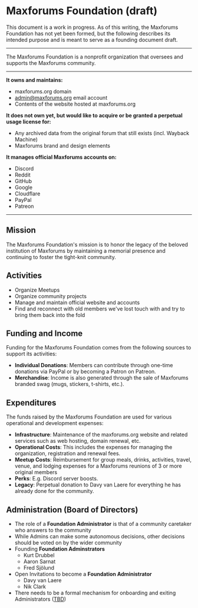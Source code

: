 # Maxforums Foundation (draft)

This document is a work in progress. As of this writing, the Maxforums Foundation has not yet been formed, but the following describes its intended purpose and is meant to serve as a founding document draft.

---

The Maxforums Foundation is a nonprofit organization that oversees and supports the Maxforums community.

---

**It owns and maintains:**
- maxforums.org domain
- admin@maxforums.org email account
- Contents of the website hosted at maxforums.org

**It does not own yet, but would like to acquire or be granted a perpetual usage license for:**
- Any archived data from the original forum that still exists (incl. Wayback Machine)
- Maxforums brand and design elements

**It manages official Maxforums accounts on:**
- Discord
- Reddit
- GitHub
- Google
- Cloudflare
- PayPal
- Patreon

---

## Mission

The Maxforums Foundation's mission is to honor the legacy of the beloved institution of Maxforums by maintaining a memorial presence and continuing to foster the tight-knit community.

## Activities
- Organize Meetups
- Organize community projects
- Manage and maintain official website and accounts
- Find and reconnect with old members we've lost touch with and try to bring them back into the fold

## Funding and Income

Funding for the Maxforums Foundation comes from the following sources to support its activities: 
- **Individual Donations**: Members can contribute through one-time donations via PayPal or by becoming a Patron on Patreon.
- **Merchandise**: Income is also generated through the sale of Maxforums branded swag (mugs, stickers, t-shirts, etc.).

## Expenditures

The funds raised by the Maxforums Foundation are used for various operational and development expenses:
- **Infrastructure**: Maintenance of the maxforums.org website and related services such as web hosting, domain renewal, etc. 
- **Operational Costs**: This includes the expenses for managing the organization, registration and renewal fees. 
- **Meetup Costs**: Reimbursement for group meals, drinks, activities, travel, venue, and lodging expenses for a Maxforums reunions of 3 or more original members 
- **Perks**: E.g. Discord server boosts.
- **Legacy**: Perpetual donation to Davy van Laere for everything he has already done for the community.

## Administration (Board of Directors)
- The role of a **Foundation Administrator** is that of a community caretaker who answers to the community
- While Admins can make some autonomous decisions, other decisions should be voted on by the wider community
- Founding **Foundation Adminstrators**
    - Kurt Drubbel
    - Aaron Sarnat
    - Fred Sjölund
- Open Invitations to become a **Foundation Administrator**
    - Davy van Laere
    - Nik Clark
- There needs to be a formal mechanism for onboarding and exiting Administrators ([TBD](https://github.com/maxforums/maxforums.org/issues/21))

